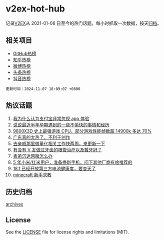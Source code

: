# v2ex-hot-hub

 记录[V2EX](https://www.v2ex.com/)从 2021-01-06 日至今的热门话题。每小时抓取一次数据，按天[归档](archives)。
 
 ## 相关项目

- [GitHub热榜](https://github.com/snaildev/github-hot-hub)
- [知乎热榜](https://github.com/snaildev/zhihu-hot-hub)
- [微博热榜](https://github.com/snaildev/weibo-hot-hub)
- [头条热榜](https://github.com/snaildev/toutiao-hot-hub)
- [抖音热榜](https://github.com/snaildev/douyin-hot-hub)


 `更新时间：2024-11-07 18:09:07 +0800`

## 热议话题

1. [我为什么认为支付宝非常忽视 app 体验](https://www.v2ex.com/t/1087313)
1. [说说最近半年孕期遇到的一些不愉快的事情和经历](https://www.v2ex.com/t/1087333)
1. [9800X3D 史上最强游戏 CPU，部分游戏性能帧数超 14900k 多达 70%](https://www.v2ex.com/t/1087286)
1. [广东真的太热了，不利于创作](https://www.v2ex.com/t/1087269)
1. [去亲戚那里做量化相关工作快两周，来更新一下](https://www.v2ex.com/t/1087243)
1. [有没有 V 友做过牙齿的根管治疗以及戴牙冠？](https://www.v2ex.com/t/1087357)
1. [表弟沉迷网赌怎么办](https://www.v2ex.com/t/1087435)
1. [5 年小米/红米用户，准备换新手机，问下其他厂商有啥推荐的](https://www.v2ex.com/t/1087225)
1. [18.1 已经开放第三方电池健康度，要变天了](https://www.v2ex.com/t/1087300)
1. [minecraft 新手求教](https://www.v2ex.com/t/1087309)

## 历史归档

[archives](archives)

## License

See the [LICENSE](LICENSE) file for license rights and limitations (MIT).
